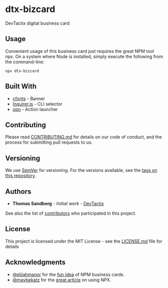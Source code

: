 # dtx-bizcard

DevTactix digital business card

## Usage

Convenient usage of this business card just requires the great NPM tool npx. On a system where Node is installed, simply execute the following from the command-line:

```
npx dtx-bizcard 
```

## Built With

* [cfonts](https://github.com/dominikwilkowski/cfonts) - Banner
* [Inquirer.js](https://github.com/SBoudrias/Inquirer.js) - CLI selector
* [opn](https://github.com/sindresorhus/opn) - Action launcher

## Contributing

Please read [CONTRIBUTING.md](https://gist.github.com/PurpleBooth/b24679402957c63ec426) for details on our code of conduct, and the process for submitting pull requests to us.

## Versioning

We use [SemVer](http://semver.org/) for versioning. For the versions available, see the [tags on this repository](https://github.com/dtx-bizcard/tags). 

## Authors

* **Thomas Sandberg** - *Initial work* - [DevTactix](https://github.com/DevTactix)

See also the list of [contributors](https://github.com/dtx-bizcard/contributors) who participated in this project.

## License

This project is licensed under the MIT License - see the [LICENSE.md](LICENSE.md) file for details

## Acknowledgments

* [@elijahmanor](https://github.com/elijahmanor) for the [fun idea](https://github.com/elijahmanor/elijahmanor/) of NPM business cards.
* [@maybekatz](https://twitter.com/maybekatz) for the [great article](https://medium.com/@maybekatz/introducing-npx-an-npm-package-runner-55f7d4bd282b) on using NPX.
